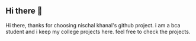 ## Hi there 👋
Hi there, thanks for choosing nischal khanal's github project. i am a bca student and i keep my college projects here. 
feel free to check the projects.
